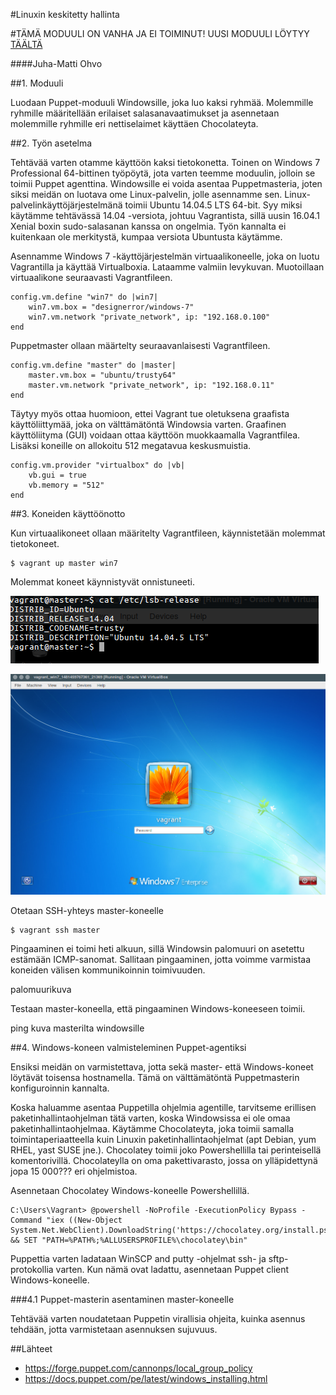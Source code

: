 #Linuxin keskitetty hallinta

#TÄMÄ MODUULI ON VANHA JA EI TOIMINUT! UUSI MODUULI LÖYTYY [TÄÄLTÄ](https://github.com/juhmtti/linuxhallinta/blob/master/oma_moduuli/puppet_gpo.md)

####Juha-Matti Ohvo

##1. Moduuli

Luodaan Puppet-moduuli Windowsille, joka luo kaksi ryhmää. Molemmille ryhmille määritellään erilaiset salasanavaatimukset ja asennetaan molemmille ryhmille eri nettiselaimet käyttäen Chocolateyta.


##2. Työn asetelma

Tehtävää varten otamme käyttöön kaksi tietokonetta. Toinen on Windows 7 Professional 64-bittinen työpöytä, jota varten teemme moduulin, jolloin se toimii Puppet agenttina. Windowsille ei voida asentaa Puppetmasteria, joten siksi meidän on luotava ome Linux-palvelin, jolle asennamme sen. Linux-palvelinkäyttöjärjestelmänä toimii Ubuntu 14.04.5 LTS 64-bit. Syy miksi käytämme tehtävässä 14.04 -versiota, johtuu Vagrantista, sillä uusin 16.04.1 Xenial boxin sudo-salasanan kanssa on ongelmia. Työn kannalta ei kuitenkaan ole merkitystä, kumpaa versiota Ubuntusta käytämme.

Asennamme Windows 7 -käyttöjärjestelmän virtuaalikoneelle, joka on luotu Vagrantilla ja käyttää Virtualboxia. Lataamme valmiin levykuvan. Muotoillaan virtuaalikone seuraavasti Vagrantfileen.

  	config.vm.define "win7" do |win7|
  		win7.vm.box = "designerror/windows-7"
  		win7.vm.network "private_network", ip: "192.168.0.100"
  	end

Puppetmaster ollaan määrtelty seuraavanlaisesti Vagrantfileen.

  	config.vm.define "master" do |master|
  		master.vm.box = "ubuntu/trusty64"
  		master.vm.network "private_network", ip: "192.168.0.11"
  	end

Täytyy myös ottaa huomioon, ettei Vagrant tue oletuksena graafista käyttöliittymää, joka on välttämätöntä Windowsia varten. Graafinen käyttöliityma (GUI) voidaan ottaa käyttöön muokkaamalla Vagrantfilea. Lisäksi koneille on allokoitu 512 megatavua keskusmuistia.

  	config.vm.provider "virtualbox" do |vb|
  		vb.gui = true
  		vb.memory = "512"
  	end


##3. Koneiden käyttöönotto

Kun virtuaalikoneet ollaan määritelty Vagrantfileen, käynnistetään molemmat tietokoneet.

    $ vagrant up master win7

Molemmat koneet käynnistyvät onnistuneeti.

![master-login](master_login.png)

![windows7-login](vagrant_win_login.png)

Otetaan SSH-yhteys master-koneelle

    $ vagrant ssh master

Pingaaminen ei toimi heti alkuun, sillä Windowsin palomuuri on asetettu estämään ICMP-sanomat. Sallitaan pingaaminen, jotta voimme varmistaa koneiden välisen kommunikoinnin toimivuuden.

  palomuurikuva

Testaan master-koneella, että pingaaminen Windows-koneeseen toimii.

  ping kuva masterilta windowsille


##4. Windows-koneen valmisteleminen Puppet-agentiksi

Ensiksi meidän on varmistettava, jotta sekä master- että Windows-koneet löytävät toisensa hostnamella. Tämä on välttämätöntä Puppetmasterin konfiguroinnin kannalta.

Koska haluamme asentaa Puppetilla ohjelmia agentille, tarvitseme erillisen paketinhallintaohjelman tätä varten, koska Windowsissa ei ole omaa paketinhallintaohjelmaa. Käytämme Chocolateyta, joka toimii samalla toimintaperiaatteella kuin Linuxin paketinhallintaohjelmat (apt Debian, yum RHEL, yast SUSE jne.). Chocolatey toimii joko Powershellilla tai perinteisellä komentorivillä. Chocolateylla on oma pakettivarasto, jossa on ylläpidettynä jopa 15 000??? eri ohjelmistoa.

Asennetaan Chocolatey Windows-koneelle Powershellillä.

    C:\Users\Vagrant> @powershell -NoProfile -ExecutionPolicy Bypass -Command "iex ((New-Object System.Net.WebClient).DownloadString('https://chocolatey.org/install.ps1'))" && SET "PATH=%PATH%;%ALLUSERSPROFILE%\chocolatey\bin"

Puppettia varten ladataan WinSCP and putty -ohjelmat ssh- ja sftp-protokollia varten. Kun nämä ovat ladattu, asennetaan Puppet client Windows-koneelle.

###4.1 Puppet-masterin asentaminen master-koneelle

Tehtävää varten noudatetaan Puppetin virallisia ohjeita, kuinka asennus tehdään, jotta varmistetaan asennuksen sujuvuus.


##Lähteet

* https://forge.puppet.com/cannonps/local_group_policy
* https://docs.puppet.com/pe/latest/windows_installing.html
